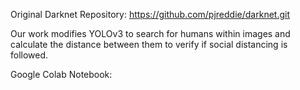 Original Darknet Repository: https://github.com/pjreddie/darknet.git

Our work modifies YOLOv3 to search for humans within images and calculate the distance between them to verify if social distancing is followed.

Google Colab Notebook:
